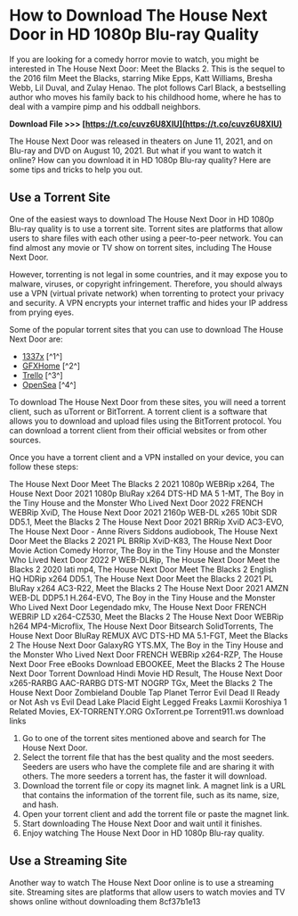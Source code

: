 # How to Download The House Next Door in HD 1080p Blu-ray Quality
 
If you are looking for a comedy horror movie to watch, you might be interested in The House Next Door: Meet the Blacks 2. This is the sequel to the 2016 film Meet the Blacks, starring Mike Epps, Katt Williams, Bresha Webb, Lil Duval, and Zulay Henao. The plot follows Carl Black, a bestselling author who moves his family back to his childhood home, where he has to deal with a vampire pimp and his oddball neighbors.
 
**Download File >>> [https://t.co/cuvz6U8XlU](https://t.co/cuvz6U8XlU)**


 
The House Next Door was released in theaters on June 11, 2021, and on Blu-ray and DVD on August 10, 2021. But what if you want to watch it online? How can you download it in HD 1080p Blu-ray quality? Here are some tips and tricks to help you out.
 
## Use a Torrent Site
 
One of the easiest ways to download The House Next Door in HD 1080p Blu-ray quality is to use a torrent site. Torrent sites are platforms that allow users to share files with each other using a peer-to-peer network. You can find almost any movie or TV show on torrent sites, including The House Next Door.
 
However, torrenting is not legal in some countries, and it may expose you to malware, viruses, or copyright infringement. Therefore, you should always use a VPN (virtual private network) when torrenting to protect your privacy and security. A VPN encrypts your internet traffic and hides your IP address from prying eyes.
 
Some of the popular torrent sites that you can use to download The House Next Door are:
 
- [1337x](https://www.1337xx.to/torrent/4937698/Meet-the-Blacks-2-The-House-Next-Door-2021-1080p-BluRay-1400MB-DD5-1-x264-GalaxyRG/) [^1^]
- [GFXHome](https://gfxhome.ws/919565-meet-the-blacks-2-the-house-next-door-2021-1080p-bluray-dts-hd-ma-5-1-x264-evo.html) [^2^]
- [Trello](https://trello.com/c/CGNdg8OJ/757-the-house-next-door-hd-1080p-blu-ray-download-torrent-extra-quality) [^3^]
- [OpenSea](https://opensea.io/collection/the-house-next-door-hd-1080p-bluray-download-porta) [^4^]

To download The House Next Door from these sites, you will need a torrent client, such as uTorrent or BitTorrent. A torrent client is a software that allows you to download and upload files using the BitTorrent protocol. You can download a torrent client from their official websites or from other sources.
 
Once you have a torrent client and a VPN installed on your device, you can follow these steps:
 
The House Next Door Meet The Blacks 2 2021 1080p WEBRip x264,  The House Next Door 2021 1080p BluRay x264 DTS-HD MA 5 1-MT,  The Boy in the Tiny House and the Monster Who Lived Next Door 2022 FRENCH WEBRip XviD,  The House Next Door 2021 2160p WEB-DL x265 10bit SDR DD5.1,  Meet the Blacks 2 The House Next Door 2021 BRRip XviD AC3-EVO,  The House Next Door - Anne Rivers Siddons audiobook,  The House Next Door Meet the Blacks 2 2021 PL BRRip XviD-K83,  The House Next Door Movie Action Comedy Horror,  The Boy in the Tiny House and the Monster Who Lived Next Door 2022 P WEB-DLRip,  The House Next Door Meet the Blacks 2 2020 lati mp4,  The House Next Door Meet The Blacks 2 English HQ HDRip x264 DD5.1,  The House Next Door Meet the Blacks 2 2021 PL BluRay x264 AC3-R22,  Meet the Blacks 2 The House Next Door 2021 AMZN WEB-DL DDP5.1 H.264-EVO,  The Boy in the Tiny House and the Monster Who Lived Next Door Legendado mkv,  The House Next Door FRENCH WEBRiP LD x264-CZ530,  Meet the Blacks 2 The House Next Door WEBRip h264 MP4-Microflix,  The House Next Door Bitsearch SolidTorrents,  The House Next Door BluRay REMUX AVC DTS-HD MA 5.1-FGT,  Meet the Blacks 2 The House Next Door GalaxyRG YTS.MX,  The Boy in the Tiny House and the Monster Who Lived Next Door FRENCH WEBRip x264-RZP,  The House Next Door Free eBooks Download EBOOKEE,  Meet the Blacks 2 The House Next Door Torrent Download Hindi Movie HD Result,  The House Next Door x265-RARBG AAC-RARBG DTS-MT NOGRP TGx,  Meet the Blacks 2 The House Next Door Zombieland Double Tap Planet Terror Evil Dead II Ready or Not Ash vs Evil Dead Lake Placid Eight Legged Freaks Laxmii Koroshiya 1 Related Movies,  EX-TORRENTY.ORG OxTorrent.pe Torrent911.ws download links

1. Go to one of the torrent sites mentioned above and search for The House Next Door.
2. Select the torrent file that has the best quality and the most seeders. Seeders are users who have the complete file and are sharing it with others. The more seeders a torrent has, the faster it will download.
3. Download the torrent file or copy its magnet link. A magnet link is a URL that contains the information of the torrent file, such as its name, size, and hash.
4. Open your torrent client and add the torrent file or paste the magnet link.
5. Start downloading The House Next Door and wait until it finishes.
6. Enjoy watching The House Next Door in HD 1080p Blu-ray quality.

## Use a Streaming Site
 
Another way to watch The House Next Door online is to use a streaming site. Streaming sites are platforms that allow users to watch movies and TV shows online without downloading them
 8cf37b1e13
 
